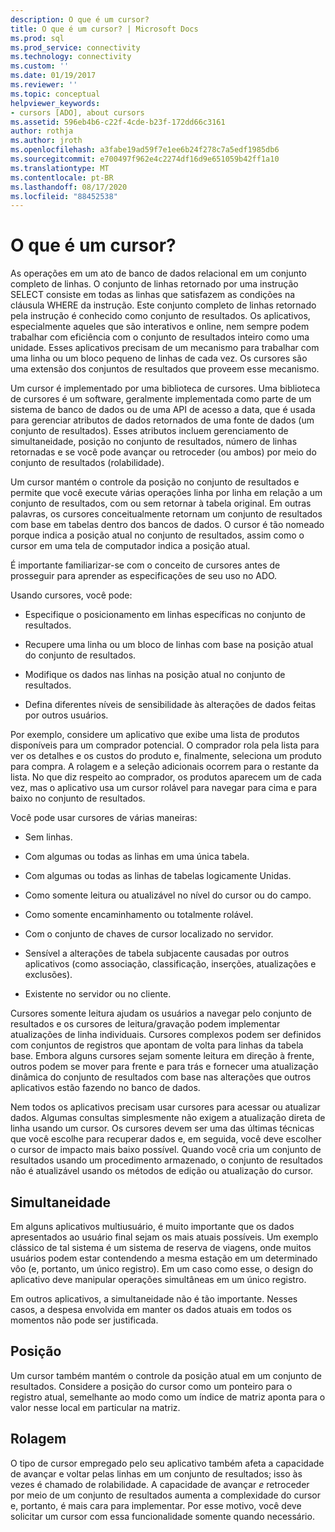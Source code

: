 ```yaml
---
description: O que é um cursor?
title: O que é um cursor? | Microsoft Docs
ms.prod: sql
ms.prod_service: connectivity
ms.technology: connectivity
ms.custom: ''
ms.date: 01/19/2017
ms.reviewer: ''
ms.topic: conceptual
helpviewer_keywords:
- cursors [ADO], about cursors
ms.assetid: 596eb4b6-c22f-4cde-b23f-172dd66c3161
author: rothja
ms.author: jroth
ms.openlocfilehash: a3fabe19ad59f7e1ee6b24f278c7a5edf1985db6
ms.sourcegitcommit: e700497f962e4c2274df16d9e651059b42ff1a10
ms.translationtype: MT
ms.contentlocale: pt-BR
ms.lasthandoff: 08/17/2020
ms.locfileid: "88452538"
---
```

# <a name="what-is-a-cursor"></a>O que é um cursor?
As operações em um ato de banco de dados relacional em um conjunto completo de linhas. O conjunto de linhas retornado por uma instrução SELECT consiste em todas as linhas que satisfazem as condições na cláusula WHERE da instrução. Este conjunto completo de linhas retornado pela instrução é conhecido como conjunto de resultados. Os aplicativos, especialmente aqueles que são interativos e online, nem sempre podem trabalhar com eficiência com o conjunto de resultados inteiro como uma unidade. Esses aplicativos precisam de um mecanismo para trabalhar com uma linha ou um bloco pequeno de linhas de cada vez. Os cursores são uma extensão dos conjuntos de resultados que proveem esse mecanismo.  
  
 Um cursor é implementado por uma biblioteca de cursores. Uma biblioteca de cursores é um software, geralmente implementada como parte de um sistema de banco de dados ou de uma API de acesso a data, que é usada para gerenciar atributos de dados retornados de uma fonte de dados (um conjunto de resultados). Esses atributos incluem gerenciamento de simultaneidade, posição no conjunto de resultados, número de linhas retornadas e se você pode avançar ou retroceder (ou ambos) por meio do conjunto de resultados (rolabilidade).  
  
 Um cursor mantém o controle da posição no conjunto de resultados e permite que você execute várias operações linha por linha em relação a um conjunto de resultados, com ou sem retornar à tabela original. Em outras palavras, os cursores conceitualmente retornam um conjunto de resultados com base em tabelas dentro dos bancos de dados. O cursor é tão nomeado porque indica a posição atual no conjunto de resultados, assim como o cursor em uma tela de computador indica a posição atual.  
  
 É importante familiarizar-se com o conceito de cursores antes de prosseguir para aprender as especificações de seu uso no ADO.  
  
 Usando cursores, você pode:  
  
-   Especifique o posicionamento em linhas específicas no conjunto de resultados.  
  
-   Recupere uma linha ou um bloco de linhas com base na posição atual do conjunto de resultados.  
  
-   Modifique os dados nas linhas na posição atual no conjunto de resultados.  
  
-   Defina diferentes níveis de sensibilidade às alterações de dados feitas por outros usuários.  
  
 Por exemplo, considere um aplicativo que exibe uma lista de produtos disponíveis para um comprador potencial. O comprador rola pela lista para ver os detalhes e os custos do produto e, finalmente, seleciona um produto para compra. A rolagem e a seleção adicionais ocorrem para o restante da lista. No que diz respeito ao comprador, os produtos aparecem um de cada vez, mas o aplicativo usa um cursor rolável para navegar para cima e para baixo no conjunto de resultados.  
  
 Você pode usar cursores de várias maneiras:  
  
-   Sem linhas.  
  
-   Com algumas ou todas as linhas em uma única tabela.  
  
-   Com algumas ou todas as linhas de tabelas logicamente Unidas.  
  
-   Como somente leitura ou atualizável no nível do cursor ou do campo.  
  
-   Como somente encaminhamento ou totalmente rolável.  
  
-   Com o conjunto de chaves de cursor localizado no servidor.  
  
-   Sensível a alterações de tabela subjacente causadas por outros aplicativos (como associação, classificação, inserções, atualizações e exclusões).  
  
-   Existente no servidor ou no cliente.  
  
 Cursores somente leitura ajudam os usuários a navegar pelo conjunto de resultados e os cursores de leitura/gravação podem implementar atualizações de linha individuais. Cursores complexos podem ser definidos com conjuntos de registros que apontam de volta para linhas da tabela base. Embora alguns cursores sejam somente leitura em direção à frente, outros podem se mover para frente e para trás e fornecer uma atualização dinâmica do conjunto de resultados com base nas alterações que outros aplicativos estão fazendo no banco de dados.  
  
 Nem todos os aplicativos precisam usar cursores para acessar ou atualizar dados. Algumas consultas simplesmente não exigem a atualização direta de linha usando um cursor. Os cursores devem ser uma das últimas técnicas que você escolhe para recuperar dados e, em seguida, você deve escolher o cursor de impacto mais baixo possível. Quando você cria um conjunto de resultados usando um procedimento armazenado, o conjunto de resultados não é atualizável usando os métodos de edição ou atualização do cursor.  
  
## <a name="concurrency"></a>Simultaneidade  
 Em alguns aplicativos multiusuário, é muito importante que os dados apresentados ao usuário final sejam os mais atuais possíveis. Um exemplo clássico de tal sistema é um sistema de reserva de viagens, onde muitos usuários podem estar contendendo a mesma estação em um determinado vôo (e, portanto, um único registro). Em um caso como esse, o design do aplicativo deve manipular operações simultâneas em um único registro.  
  
 Em outros aplicativos, a simultaneidade não é tão importante. Nesses casos, a despesa envolvida em manter os dados atuais em todos os momentos não pode ser justificada.  
  
## <a name="position"></a>Posição  
 Um cursor também mantém o controle da posição atual em um conjunto de resultados. Considere a posição do cursor como um ponteiro para o registro atual, semelhante ao modo como um índice de matriz aponta para o valor nesse local em particular na matriz.  
  
## <a name="scrollability"></a>Rolagem  
 O tipo de cursor empregado pelo seu aplicativo também afeta a capacidade de avançar e voltar pelas linhas em um conjunto de resultados; isso às vezes é chamado de rolabilidade. A capacidade de avançar *e* retroceder por meio de um conjunto de resultados aumenta a complexidade do cursor e, portanto, é mais cara para implementar. Por esse motivo, você deve solicitar um cursor com essa funcionalidade somente quando necessário.
